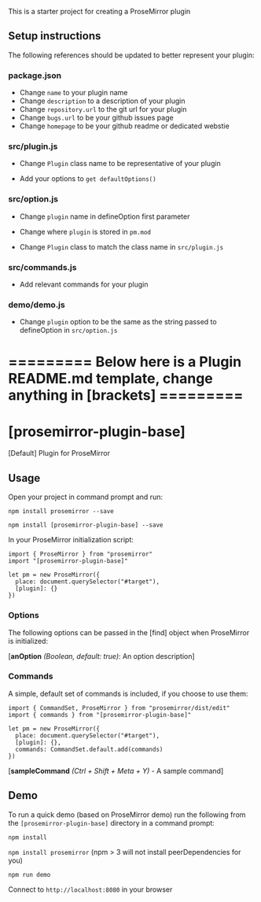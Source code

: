 This is a starter project for creating a ProseMirror plugin

## Setup instructions

The following references should be updated to better represent your plugin:


### package.json

- Change `name` to your plugin name
- Change `description` to a description of your plugin
- Change `repository.url` to the git url for your plugin
- Change `bugs.url` to be your github issues page
- Change `homepage` to be your github readme or dedicated webstie



### src/plugin.js

- Change `Plugin` class name to be representative of your plugin

- Add your options to `get defaultOptions()`


### src/option.js

- Change `plugin` name in defineOption first parameter

- Change where `plugin` is stored in `pm.mod`

- Change `Plugin` class to match the class name in `src/plugin.js`


### src/commands.js

- Add relevant commands for your plugin



### demo/demo.js

- Change `plugin` option to be the same as the string passed to defineOption in `src/option.js`





# ========= Below here is a Plugin README.md template, change anything in [brackets] =========





# [prosemirror-plugin-base]
[Default] Plugin for ProseMirror


## Usage

Open your project in command prompt and run:

`npm install prosemirror --save`

`npm install [prosemirror-plugin-base] --save`


In your ProseMirror initialization script:

```
import { ProseMirror } from "prosemirror"
import "[prosemirror-plugin-base]"

let pm = new ProseMirror({
  place: document.querySelector("#target"),
  [plugin]: {}
})
```


### Options

The following options can be passed in the [find] object when ProseMirror is initialized:

[**anOption** *(Boolean, default: true)*: An option description]


### Commands

A simple, default set of commands is included, if you choose to use them:

```
import { CommandSet, ProseMirror } from "prosemirror/dist/edit"
import { commands } from "[prosemirror-plugin-base]"

let pm = new ProseMirror({
  place: document.querySelector("#target"),
  [plugin]: {},
  commands: CommandSet.default.add(commands)
})
```

[**sampleCommand** *(Ctrl + Shift + Meta + Y)* - A sample command]


## Demo

To run a quick demo (based on ProseMirror demo) run the following from the `[prosemirror-plugin-base]` directory in a command prompt:

`npm install`

`npm install prosemirror` (npm > 3 will not install peerDependencies for you)

`npm run demo`

Connect to `http://localhost:8080` in your browser
